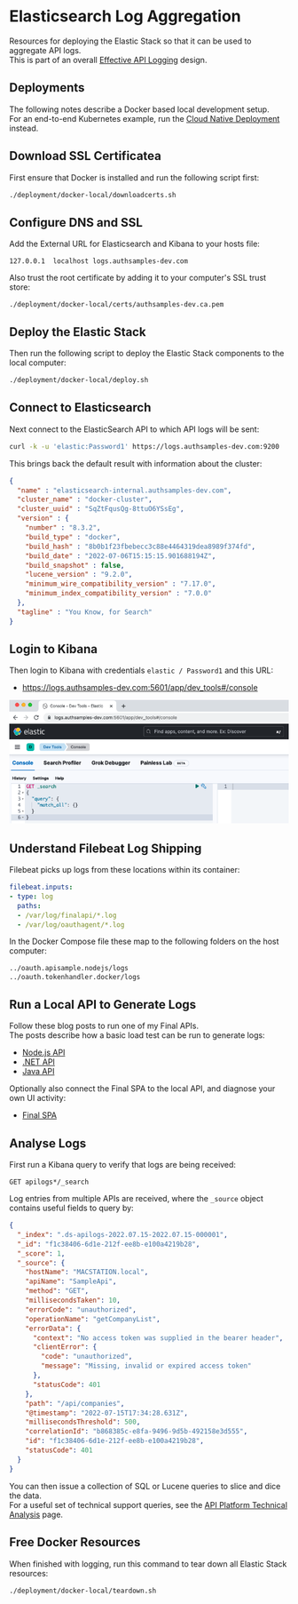 # Elasticsearch Log Aggregation

Resources for deploying the Elastic Stack so that it can be used to aggregate API logs.\
This is part of an overall [Effective API Logging](https://authguidance.com/effective-api-logging/) design.

## Deployments

The following notes describe a Docker based local development setup.\
For an end-to-end Kubernetes example, run the [Cloud Native Deployment](https://github.com/gary-archer/oauth.cloudnative.deployment) instead.

## Download SSL Certificatea

First ensure that Docker is installed and run the following script first:

```bash
./deployment/docker-local/downloadcerts.sh
```

## Configure DNS and SSL

Add the External URL for Elasticsearch and Kibana to your hosts file:

```text
127.0.0.1  localhost logs.authsamples-dev.com
```

Also trust the root certificate by adding it to your computer's SSL trust store:

```text
./deployment/docker-local/certs/authsamples-dev.ca.pem
```

## Deploy the Elastic Stack

Then run the following script to deploy the Elastic Stack components to the local computer:

```bash
./deployment/docker-local/deploy.sh
```

## Connect to Elasticsearch

Next connect to the ElasticSearch API to which API logs will be sent:

```bash
curl -k -u 'elastic:Password1' https://logs.authsamples-dev.com:9200
```

This brings back the default result with information about the cluster:

```json
{
  "name" : "elasticsearch-internal.authsamples-dev.com",
  "cluster_name" : "docker-cluster",
  "cluster_uuid" : "SqZtFqusQg-8ttuO6YSsEg",
  "version" : {
    "number" : "8.3.2",
    "build_type" : "docker",
    "build_hash" : "8b0b1f23fbebecc3c88e4464319dea8989f374fd",
    "build_date" : "2022-07-06T15:15:15.901688194Z",
    "build_snapshot" : false,
    "lucene_version" : "9.2.0",
    "minimum_wire_compatibility_version" : "7.17.0",
    "minimum_index_compatibility_version" : "7.0.0"
  },
  "tagline" : "You Know, for Search"
}
```

## Login to Kibana

Then login to Kibana with credentials `elastic / Password1` and this URL:

- https://logs.authsamples-dev.com:5601/app/dev_tools#/console

![Kibana UI](./doc/kibana.png)

## Understand Filebeat Log Shipping

Filebeat picks up logs from these locations within its container:

```yaml
filebeat.inputs:
- type: log
  paths:
  - /var/log/finalapi/*.log
  - /var/log/oauthagent/*.log
```

In the Docker Compose file these map to the following folders on the host computer:

```text
../oauth.apisample.nodejs/logs
../oauth.tokenhandler.docker/logs
```

## Run a Local API to Generate Logs

Follow these blog posts to run one of my Final APIs.\
The posts describe how a basic load test can be run to generate logs:

- [Node.js API](https://authguidance.com/api-architecture-node/)
- [.NET API](https://authguidance.com/net-core-code-sample-overview/)
- [Java API](https://authguidance.com/java-spring-boot-api-overview/)

Optionally also connect the Final SPA to the local API, and diagnose your own UI activity:

- [Final SPA](https://authguidance.com/final-spa-overview/)

## Analyse Logs

First run a Kibana query to verify that logs are being received:

```text
GET apilogs*/_search
```

Log entries from multiple APIs are received, where the `_source` object contains useful fields to query by:

```json
{
  "_index": ".ds-apilogs-2022.07.15-2022.07.15-000001",
  "_id": "f1c38406-6d1e-212f-ee8b-e100a4219b28",
  "_score": 1,
  "_source": {
    "hostName": "MACSTATION.local",
    "apiName": "SampleApi",
    "method": "GET",
    "millisecondsTaken": 10,
    "errorCode": "unauthorized",
    "operationName": "getCompanyList",
    "errorData": {
      "context": "No access token was supplied in the bearer header",
      "clientError": {
        "code": "unauthorized",
        "message": "Missing, invalid or expired access token"
      },
      "statusCode": 401
    },
    "path": "/api/companies",
    "@timestamp": "2022-07-15T17:34:28.631Z",
    "millisecondsThreshold": 500,
    "correlationId": "b868385c-e8fa-9496-9d5b-492158e3d555",
    "id": "f1c38406-6d1e-212f-ee8b-e100a4219b28",
    "statusCode": 401
  }
}
```

You can then issue a collection of SQL or Lucene queries to slice and dice the data.\
For a useful set of technical support queries, see the [API Platform Technical Analysis](https://authguidance.com/api-technical-support-analysis) page.

## Free Docker Resources

When finished with logging, run this command to tear down all Elastic Stack resources:

```bash
./deployment/docker-local/teardown.sh
```
